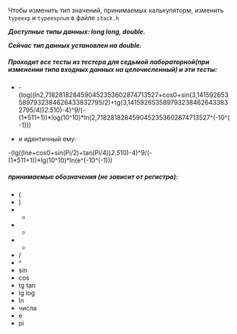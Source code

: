 Чтобы изменить тип значений, принимаемых калькуляторм, изменить `typeexp` и `typeexpnum` в файле `stack.h`

_**Доступные типы данных: long long, double.**_

_**Сейчас тип данных установлен на double.**_

##### Проходит все тесты из тестера для седьмой лабораторной(при изменении типа входных данных на целочисленный) и эти тесты:
  * -(log((ln2,7182818284590452353602874713527+cos0+sin(3,1415926535897932384626433832795/2)+tg(3,1415926535897932384626433832795/4))*2.5*10)-4)^9/(-(1*511+1))*log(10^10)*ln(2,7182818284590452353602874713527^(-10^(-1)))
  
  *  и идентичный ему:
  
  -(lg((lne+cos0+sin(Pi/2)+tan(Pi/4))*2.5*10)-4)^9/(-(1*511+1))*lg(10^10)*ln(e^(-10^(-1)))

##### принимаемые обозначения (не зависит от регистра):
* (
* )
* +
* -
* *
* /
* ^
* sin
* cos
* tg tan
* lg log
* ln
* числа
* e
* pi
